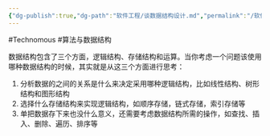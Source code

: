 ```yaml
---
{"dg-publish":true,"dg-path":"软件工程/谈数据结构设计.md","permalink":"/软件工程/谈数据结构设计/","created":"2023-03-13T11:14:49.000+08:00","updated":"2024-09-07T13:53:36.984+08:00"}
---
```


#Technomous #算法与数据结构

数据结构包含了三个方面，逻辑结构、存储结构和运算。当你考虑一个问题该使用哪种数据结构的时候，其实就是从这三个方面进行思考：

1. 分析数据的之间的关系是什么来决定采用哪种逻辑结构，比如线性结构、树形结构和图形结构
2. 选择什么存储结构来实现逻辑结构，如顺序存储，链式存储，索引存储等
3. 单把数据存下来也没什么意义，还需要考虑数据结构所需的操作，如查找、插入、删除、遍历、排序等